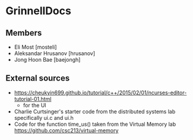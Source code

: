 # GrinnellDocs

## Members

- Eli Most [mosteli]
- Aleksandar Hrusanov [hrusanov]
- Jong Hoon Bae [baejongh]

## External sources

- https://cheukyin699.github.io/tutorial/c++/2015/02/01/ncurses-editor-tutorial-01.html
  - for the UI
- Charlie Curtsinger's starter code from the distributed systems lab specifically ui.c and ui.h
- Code for the function time_us() taken from the Virtual Memory lab https://github.com/csc213/virtual-memory
